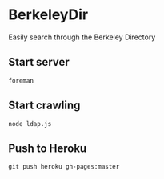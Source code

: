 # BerkeleyDir

Easily search through the Berkeley Directory

## Start server

```
foreman
```

## Start crawling

```
node ldap.js
```

## Push to Heroku

```
git push heroku gh-pages:master
```
